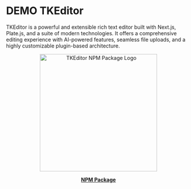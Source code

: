 
# DEMO TKEditor

TKEditor is a powerful and extensible rich text editor built with Next.js, Plate.js, and a suite of modern technologies. It offers a comprehensive editing experience with AI-powered features, seamless file uploads, and a highly customizable plugin-based architecture.

<p align="center"><img src="https://live.staticflickr.com/65535/54538881909_1feb28856a_n.jpg" width="320" height="320" alt="TKEditor NPM Package Logo"/></p>

<p align="center"><a href="https://www.npmjs.com/package/tkeditor"><strong>NPM Package</strong></a></p>


